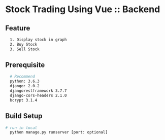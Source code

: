 # Stock Trading Using Vue :: Backend


## Feature

``` bash
  1. Display stock in graph
  2. Buy Stock
  3. Sell Stock
```

## Prerequisite

``` bash
  # Recommend
  python: 3.6.3  
  django: 2.0.2
  djangorestframework 3.7.7  
  django-cors-headers 2.1.0  
  bcrypt 3.1.4
```

## Build Setup

``` bash
# run in local
  python manage.py runserver [port: optional]
```
